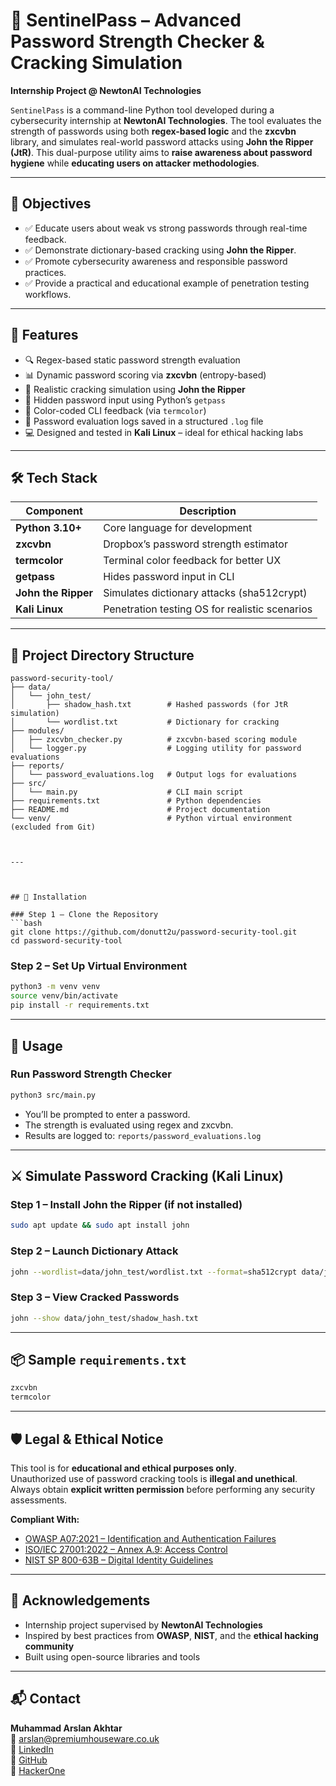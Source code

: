 # 🔐 SentinelPass – Advanced Password Strength Checker & Cracking Simulation

**Internship Project @ NewtonAI Technologies**

`SentinelPass` is a command-line Python tool developed during a cybersecurity internship at **NewtonAI Technologies**. The tool evaluates the strength of passwords using both **regex-based logic** and the **zxcvbn** library, and simulates real-world password attacks using **John the Ripper (JtR)**. This dual-purpose utility aims to **raise awareness about password hygiene** while **educating users on attacker methodologies**.

---

## 🎯 Objectives

- ✅ Educate users about weak vs strong passwords through real-time feedback.
- ✅ Demonstrate dictionary-based cracking using **John the Ripper**.
- ✅ Promote cybersecurity awareness and responsible password practices.
- ✅ Provide a practical and educational example of penetration testing workflows.

---

## 🧠 Features

- 🔍 Regex-based static password strength evaluation  
- 📊 Dynamic password scoring via **zxcvbn** (entropy-based)  
- 🧪 Realistic cracking simulation using **John the Ripper**
- 🔐 Hidden password input using Python’s `getpass`
- 🎨 Color-coded CLI feedback (via `termcolor`)  
- 📝 Password evaluation logs saved in a structured `.log` file  
- 💻 Designed and tested in **Kali Linux** – ideal for ethical hacking labs

---

## 🛠️ Tech Stack

| Component               | Description                                      |
|------------------------|--------------------------------------------------|
| **Python 3.10+**        | Core language for development                   |
| **zxcvbn**              | Dropbox’s password strength estimator           |
| **termcolor**           | Terminal color feedback for better UX          |
| **getpass**             | Hides password input in CLI                    |
| **John the Ripper**     | Simulates dictionary attacks (sha512crypt)     |
| **Kali Linux**          | Penetration testing OS for realistic scenarios |

---

## 📁 Project Directory Structure

```plaintext
password-security-tool/
├── data/
│   └── john_test/
│       ├── shadow_hash.txt        # Hashed passwords (for JtR simulation)
│       └── wordlist.txt           # Dictionary for cracking
├── modules/
│   ├── zxcvbn_checker.py          # zxcvbn-based scoring module
│   └── logger.py                  # Logging utility for password evaluations
├── reports/
│   └── password_evaluations.log   # Output logs for evaluations
├── src/
│   └── main.py                    # CLI main script
├── requirements.txt               # Python dependencies
├── README.md                      # Project documentation
└── venv/                          # Python virtual environment (excluded from Git)



---



## 🔧 Installation

### Step 1 – Clone the Repository
```bash
git clone https://github.com/donutt2u/password-security-tool.git
cd password-security-tool
```

### Step 2 – Set Up Virtual Environment
```bash
python3 -m venv venv
source venv/bin/activate
pip install -r requirements.txt
```

---

## 🚀 Usage

### Run Password Strength Checker
```bash
python3 src/main.py
```

- You’ll be prompted to enter a password.
- The strength is evaluated using regex and zxcvbn.
- Results are logged to: `reports/password_evaluations.log`

---

## ⚔️ Simulate Password Cracking (Kali Linux)

### Step 1 – Install John the Ripper (if not installed)
```bash
sudo apt update && sudo apt install john
```

### Step 2 – Launch Dictionary Attack
```bash
john --wordlist=data/john_test/wordlist.txt --format=sha512crypt data/john_test/shadow_hash.txt
```

### Step 3 – View Cracked Passwords
```bash
john --show data/john_test/shadow_hash.txt
```

---

## 📦 Sample `requirements.txt`
```txt
zxcvbn
termcolor
```

---

## 🛡️ Legal & Ethical Notice

This tool is for **educational and ethical purposes only**.  
Unauthorized use of password cracking tools is **illegal and unethical**. Always obtain **explicit written permission** before performing any security assessments.

**Compliant With:**
- [OWASP A07:2021 – Identification and Authentication Failures](https://owasp.org/Top10/A07_2021-Identification_and_Authentication_Failures/)
- [ISO/IEC 27001:2022 – Annex A.9: Access Control](https://www.iso.org/standard/27001.html)
- [NIST SP 800-63B – Digital Identity Guidelines](https://pages.nist.gov/800-63-3/sp800-63b.html)

---

## 🤝 Acknowledgements

- Internship project supervised by **NewtonAI Technologies**
- Inspired by best practices from **OWASP**, **NIST**, and the **ethical hacking community**
- Built using open-source libraries and tools

---

## 📬 Contact

**Muhammad Arslan Akhtar**  
📧 [arslan@premiumhouseware.co.uk](mailto:arslan@premiumhouseware.co.uk)  
🔗 [LinkedIn](https://www.linkedin.com/in/donutt2u)  
🐙 [GitHub](https://github.com/donutt2u)  
🔐 [HackerOne](https://hackerone.com/donutt_2u)
